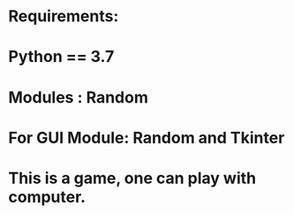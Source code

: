 # Requirements:
# Python == 3.7
#  Modules : Random
#    For GUI Module: Random and Tkinter
#    
# This is a game, one can play with computer.
